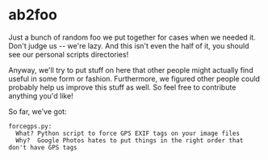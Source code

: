 # ab2foo

Just a bunch of random foo we put together for cases when we needed it. Don't judge us -- we're lazy. And this isn't even the half of it, you should see our personal scripts directories!

Anyway, we'll try to put stuff on here that other people might actually find useful in some form or fashion. Furthermore, we figured other people could probably help us improve this stuff as well. So feel free to contribute anything you'd like!

So far, we've got:

    forcegps.py:
      What? Python script to force GPS EXIF tags on your image files
      Why?  Google Photos hates to put things in the right order that don't have GPS tags

